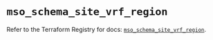 # `mso_schema_site_vrf_region`

Refer to the Terraform Registry for docs: [`mso_schema_site_vrf_region`](https://registry.terraform.io/providers/ciscodevnet/mso/1.5.3/docs/resources/schema_site_vrf_region).
